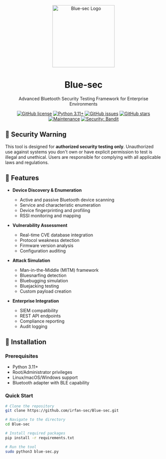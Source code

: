 <div align="center">
  <img src="assets/logo.png" alt="Blue-sec Logo" width="200"/>
  <h1>Blue-sec</h1>
  <p>Advanced Bluetooth Security Testing Framework for Enterprise Environments</p>

  [![GitHub license](https://img.shields.io/github/license/irfan-sec/Blue-sec)](https://github.com/irfan-sec/Blue-sec/blob/main/LICENSE)
  [![Python 3.11+](https://img.shields.io/badge/python-3.11%2B-blue)](https://www.python.org/downloads/)
  [![GitHub issues](https://img.shields.io/github/issues/irfan-sec/Blue-sec)](https://github.com/irfan-sec/Blue-sec/issues)
  [![GitHub stars](https://img.shields.io/github/stars/irfan-sec/Blue-sec)](https://github.com/irfan-sec/Blue-sec/stargazers)
  [![Maintenance](https://img.shields.io/badge/Maintained%3F-yes-green.svg)](https://github.com/irfan-sec/Blue-sec/graphs/commit-activity)
  [![Security: Bandit](https://img.shields.io/badge/Security-Bandit-yellow.svg)](https://github.com/PyCQA/bandit)
</div>

## 🚨 Security Warning

This tool is designed for **authorized security testing only**. Unauthorized use against systems you don't own or have explicit permission to test is illegal and unethical. Users are responsible for complying with all applicable laws and regulations.

## 🎯 Features

- **Device Discovery & Enumeration**
  - Active and passive Bluetooth device scanning
  - Service and characteristic enumeration
  - Device fingerprinting and profiling
  - RSSI monitoring and mapping

- **Vulnerability Assessment**
  - Real-time CVE database integration
  - Protocol weakness detection
  - Firmware version analysis
  - Configuration auditing

- **Attack Simulation**
  - Man-in-the-Middle (MITM) framework
  - Bluesnarfing detection
  - Bluebugging simulation
  - Bluejacking testing
  - Custom payload creation

- **Enterprise Integration**
  - SIEM compatibility
  - REST API endpoints
  - Compliance reporting
  - Audit logging

## 🔧 Installation

### Prerequisites
- Python 3.11+
- Root/Administrator privileges
- Linux/macOS/Windows support
- Bluetooth adapter with BLE capability

### Quick Start
```bash
# Clone the repository
git clone https://github.com/irfan-sec/Blue-sec.git

# Navigate to the directory
cd Blue-sec

# Install required packages
pip install -r requirements.txt

# Run the tool
sudo python3 blue-sec.py
